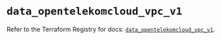 # `data_opentelekomcloud_vpc_v1`

Refer to the Terraform Registry for docs: [`data_opentelekomcloud_vpc_v1`](https://registry.terraform.io/providers/opentelekomcloud/opentelekomcloud/1.36.28/docs/data-sources/vpc_v1).
